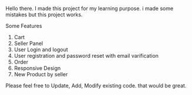 Hello there. I made this project for my learning purpose. i made some mistakes but this project works.

Some Features
  1. Cart
  2. Seller Panel
  3. User Login and logout
  4. User registration and password reset with email varification
  5. Order
  6. Responsive Design
  7. New Product by seller

Please feel free to Update, Add, Modify existing code. that would be great.
